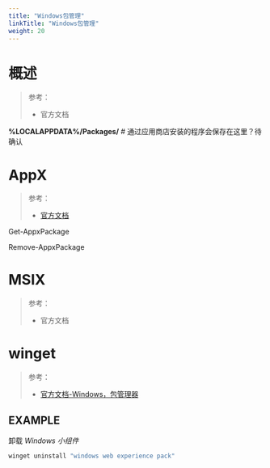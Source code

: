 ```yaml
---
title: "Windows包管理"
linkTitle: "Windows包管理"
weight: 20
---
```


# 概述

> 参考：
> 
> - 官方文档

**%LOCALAPPDATA%/Packages/** # 通过应用商店安装的程序会保存在这里？待确认

# AppX

> 参考：
> 
> - [官方文档](https://learn.microsoft.com/en-us/powershell/module/appx/)

Get-AppxPackage

Remove-AppxPackage

# MSIX

> 参考：
> 
> - 官方文档


# winget

> 参考：
> 
> - [官方文档-Windows，包管理器](https://learn.microsoft.com/en-us/windows/package-manager/)

## EXAMPLE

卸载 *Windows 小组件*

```powershell
winget uninstall "windows web experience pack"
```